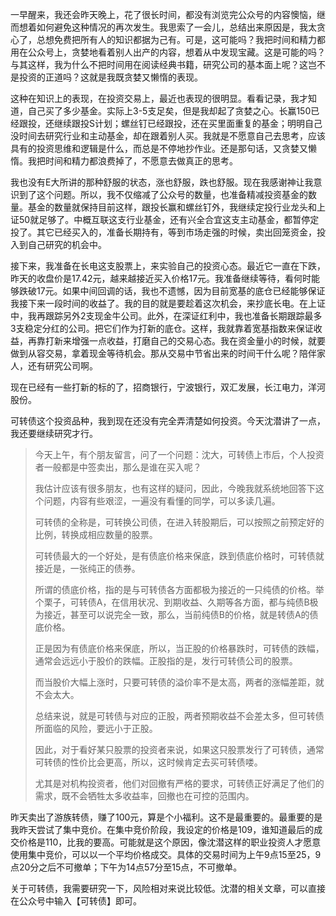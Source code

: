 一早醒来，我还会昨天晚上，花了很长时间，都没有浏览完公众号的内容懊恼，继而想着如何避免这种情况的再次发生。我思索了一会儿，总结出来原因是，我太贪心了，总想免费把所有人的知识都据为己有。可是，这可能吗？我把时间和精力都用在公众号上，贪婪地看着别人出产的内容，想着从中发现宝藏。这是可能的吗？与其这样，我为什么不把时间用在阅读经典书籍，研究公司的基本面上呢？这岂不是投资的正道吗？这就是我既贪婪又懒惰的表现。

这种在知识上的表现，在投资交易上，最近也表现的很明显。看看记录，我才知道，自己买了多少基金。实际上3-5支足矣，但是我却起了贪婪之心。长赢150已经跟投，还继续跟投S计划；螺丝钉已经跟投，还在买里面重复的基金；明明自己没时间去研究行业和主动基金，却在跟着别人买。我就是不愿意自己去思考，应该具有的投资思维和逻辑是什么，而总是不停地抄作业。还是那句话，又贪婪又懒惰。我把时间和精力都浪费掉了，不愿意去做真正的思考。

我也没有E大所讲的那种舒服的状态，涨也舒服，跌也舒服。现在我感谢神让我意识到了这个问题。所以，我不仅缩减了公众号的数量，也准备精减投资基金的数量。基金的数量就保持目前这样，跟投长赢和螺丝钉外，我继续定投行业龙头和上证50就足够了。中概互联这支行业基金，还有兴全合宜这支主动基金，都暂停定投了。其它已经买入的，准备长期持有，等到市场走强的时候，卖出回笼资金，投入到自己研究的机会中。

接下来，我准备在长电这支股票上，来实验自己的投资心态。最近它一直在下跌，昨天的收盘价是17.42元，越来越接近买入价格17元。我准备继续等待，看何时能够跌破17元。如果中间回调的话，我也不遗憾，因为目前宽基的底仓已经能够保证我接下来一段时间的收益了。我的目的就是要趁着这次机会，来抄底长电。在上证中，我再跟踪另外2支现金牛公司。此外，在深证红利中，我也准备长期跟踪最多3支稳定分红的公司。把它们作为打新的底仓。这样，我就靠着宽基指数来保证收益，再靠打新来增强一点收益，打磨自己的交易心态。我在资金量小的时候，就要做到从容交易，拿着现金等待机会。那从交易中节省出来的时间干什么呢？陪伴家人，还有研究公司啊。

现在已经有一些打新的标的了，招商银行，宁波银行，双汇发展，长江电力，洋河股份。

可转债这个投资品种，我到现在还没有完全弄清楚如何投资。今天沈潜讲了一点，我还要继续研究才行。

>今天上午，有个朋友留言，问了一个问题：沈大，可转债上市后，个人投资者一般都是中签卖出，那么是谁在买入呢？
>
>我估计应该有很多朋友，也有这样的疑问，因此，今晚我就系统地回答下这个问题，内容有些艰涩，一遍没有看懂的同学，可以多读几遍。
>
>可转债的全称是，可转换公司债，在进入转股期后，可以按照之前预定好的比例，转换成相应数量的股票。
>
>可转债最大的一个好处，是有债底价格来保底，跌到债底价格时，可转债就接近是，一张纯正的债券。
>
>所谓的债底价格，指的是与可转债各方面都极为接近的一只纯债的价格。举个栗子，可转债A，在信用状况、到期收益、久期等各方面，都与纯债B极为接近，甚至可以说完全一致，那么，当前纯债B的价格，就是转债A的债底价格。
>
>正是因为有债底价格来保底，所以，当正股的价格暴跌时，可转债的跌幅，通常会远远小于股价的跌幅。正股指的是，发行可转债公司的股票。
>
>而当股价大幅上涨时，只要可转债的溢价率不是太高，两者的涨幅差距，就不会太大。
>
>总结来说，就是可转债与对应的正股，两者预期收益不会差太多，但可转债所面临的风险，要远小于正股。
>
>因此，对于看好某只股票的投资者来说，如果这只股票发行了可转债，通常可转债的性价比会更高，所以，这时候肯定去买可转债喽。
>
>尤其是对机构投资者，他们对回撤有严格的要求，可转债正好满足了他们的需求，既不会牺牲太多收益率，回撤也在可控的范围内。

昨天卖出了游族转债，赚了100元，算是个小福利。这不是最重要的。最重要的是我昨天尝试了集中竞价。在集中竞价阶段，我设定的价格是109，谁知道最后的成交价格是110，比我的要高。可能就是这个原因，像沈潜这样的职业投资人才愿意使用集中竞价，可以以一个平均价格成交。具体的交易时间为上午9点15至25，9点20分之后不可撤单；下午为14点57分至15点，不可撤单。

关于可转债，我需要研究一下，风险相对来说比较低。沈潜的相关文章，可以直接在公众号中输入【可转债】即可。